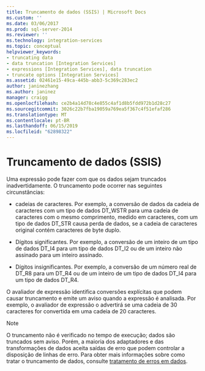 ```yaml
---
title: Truncamento de dados (SSIS) | Microsoft Docs
ms.custom: ''
ms.date: 03/06/2017
ms.prod: sql-server-2014
ms.reviewer: ''
ms.technology: integration-services
ms.topic: conceptual
helpviewer_keywords:
- truncating data
- data truncation [Integration Services]
- expressions [Integration Services], data truncation
- truncate options [Integration Services]
ms.assetid: 02461e15-49ca-445b-abb3-5c369c283ec2
author: janinezhang
ms.author: janinez
manager: craigg
ms.openlocfilehash: ce2b4a14d78c4e855c4af1d8b5fdd972b1d28c27
ms.sourcegitcommit: 3026c22b7fba19059a769ea5f367c4f51efaf286
ms.translationtype: MT
ms.contentlocale: pt-BR
ms.lasthandoff: 06/15/2019
ms.locfileid: "62898322"
---
```

# <a name="data-truncation-ssis"></a>Truncamento de dados (SSIS)
  Uma expressão pode fazer com que os dados sejam truncados inadvertidamente. O truncamento pode ocorrer nas seguintes circunstâncias:  
  
-   cadeias de caracteres. Por exemplo, a conversão de dados da cadeia de caracteres com um tipo de dados DT_WSTR para uma cadeia de caracteres com o mesmo comprimento, medido em caracteres, com um tipo de dados DT_STR causa perda de dados, se a cadeia de caracteres original contém caracteres de byte duplo.  
  
-   Dígitos significantes. Por exemplo, a conversão de um inteiro de um tipo de dados DT_I4 para um tipo de dados DT_I2 ou de um inteiro não assinado para um inteiro assinado.  
  
-   Dígitos insignificantes. Por exemplo, a conversão de um número real de DT_R8 para um DT_R4 ou de um inteiro de um tipo de dados DT_I4 para um tipo de dados DT_R4.  
  
 O avaliador de expressão identifica conversões explícitas que podem causar truncamento e emite um aviso quando a expressão é analisada. Por exemplo, o avaliador de expressão o advertirá se uma cadeia de 30 caracteres for convertida em uma cadeia de 20 caracteres.  
  
> [!NOTE]  
>  O truncamento não é verificado no tempo de execução; dados são truncados sem aviso. Porém, a maioria dos adaptadores e das transformações de dados aceita saídas de erro que podem controlar a disposição de linhas de erro. Para obter mais informações sobre como tratar o truncamento de dados, consulte [tratamento de erros em dados](../data-flow/error-handling-in-data.md).  
  
  
